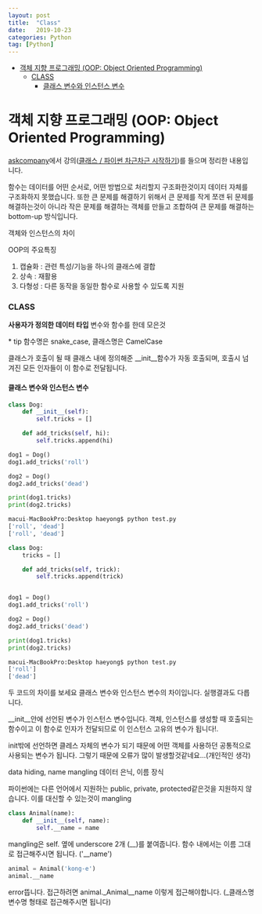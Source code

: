 ```yaml
---
layout: post
title:  "Class"
date:   2019-10-23
categories: Python
tag: [Python]
---
```


- [객체 지향 프로그래밍 (OOP: Object Oriented Programming)](#%ea%b0%9d%ec%b2%b4-%ec%a7%80%ed%96%a5-%ed%94%84%eb%a1%9c%ea%b7%b8%eb%9e%98%eb%b0%8d-oop-object-oriented-programming)
    - [CLASS](#class)
      - [클래스 변수와 인스턴스 변수](#%ed%81%b4%eb%9e%98%ec%8a%a4-%eb%b3%80%ec%88%98%ec%99%80-%ec%9d%b8%ec%8a%a4%ed%84%b4%ec%8a%a4-%eb%b3%80%ec%88%98)

# 객체 지향 프로그래밍 (OOP: Object Oriented Programming)

[askcompany](https://www.askcompany.kr/)에서 강의([클래스 / 파이썬 차근차근 시작하기](https://www.askcompany.kr/vod/python/97/))를 들으며 정리한 내용입니다. 


함수는 데이터를 어떤 순서로, 어떤 방법으로 처리할지 구조화한것이지 데이터 자체를 구조화하지 못했습니다. 
또한 큰 문제를 해결하기 위해서 큰 문제를 작게 쪼갠 뒤 문제를 해결하는것이 아니라 작은 문제를 해결하는 객체를 만들고 조합하여 큰 문제를 해결하는 bottom-up 방식입니다. 

객체와 인스턴스의 차이 

OOP의 주요특징
1. 캡슐화 : 관련 특성/기능을 하나의 클래스에 결합
2. 상속 : 재활용
3. 다형성 : 다른 동작을 동일한 함수로 사용할 수 있도록 지원


### CLASS

**사용자가 정의한 데이터 타입**
변수와 함수를 한데 모은것 

\* tip 함수명은 snake_case, 클래스명은 CamelCase

클래스가 호출이 될 때 클래스 내에 정의해준 __init__함수가 자동 호출되며, 호출시 넘겨진 모든 인자들이 이 함수로 전달됩니다. 


#### 클래스 변수와 인스턴스 변수

```python
class Dog:
    def __init__(self):
        self.tricks = []

    def add_tricks(self, hi):
        self.tricks.append(hi)

dog1 = Dog()
dog1.add_tricks('roll')

dog2 = Dog()
dog2.add_tricks('dead')

print(dog1.tricks)
print(dog2.tricks)
```
```python
macui-MacBookPro:Desktop haeyong$ python test.py 
['roll', 'dead']
['roll', 'dead']
```

```python
class Dog:
    tricks = []

    def add_tricks(self, trick):
        self.tricks.append(trick)


dog1 = Dog()
dog1.add_tricks('roll')

dog2 = Dog()
dog2.add_tricks('dead')

print(dog1.tricks)
print(dog2.tricks)

```
```bash
macui-MacBookPro:Desktop haeyong$ python test.py 
['roll']
['dead']
```
두 코드의 차이를 보세요 
클래스 변수와 인스턴스 변수의 차이입니다. 실행결과도 다릅니다. 

__init__안에 선언된 변수가 인스턴스 변수입니다. 객체, 인스턴스를 생성할 때 호출되는 함수이고 이 함수로 인자가 전달되므로 이 인스턴스 고유의 변수가 됩니다!. 

init밖에 선언하면 클레스 자체의 변수가 되기 때문에 어떤 객체를 사용하던 공통적으로 사용되는 변수가 됩니다. 그렇기 때문에 오류가 많이 발생할것같네요...(개인적인 생각) 

data hiding, name mangling
데이터 은닉, 이름 장식

파이썬에는 다른 언어에서 지원하는 public, private, protected같은것을 지원하지 않습니다. 이를 대신할 수 있는것이 mangling 

```python
class Animal(name):
	def __init__(self, name):
		self.__name = name 
```

mangling은 self. 옆에 underscore 2개 (__)를 붙여줍니다.
함수 내에서는 이름 그대로 접근해주시면 됩니다. ('__name')

```python
animal = Animal('kong-e')
animal.__name
```

error뜹니다.
접근하려면 animal._Animal__name 이렇게 접근해야합니다. (_클래스명변수명 형태로 접근해주시면 됩니다)
